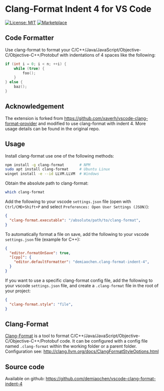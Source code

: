 # Clang-Format Indent 4 for VS Code

[![License: MIT](https://img.shields.io/badge/license-MIT-orange.svg)](https://github.com/xaverh/vscode-clang-format/blob/master/LICENSE) [![Marketplace](https://img.shields.io/badge/marketplace-vscode-blue)](https://marketplace.visualstudio.com/items?itemName=demiaochen.clang-format-indent-4)

## Code Formatter

Use clang-format to format your C/C++/Java/JavaScript/Objective-C/Objective-C++/Protobuf with indentations of 4 spaces like the following:

```cpp
if (int i = 0; i < n; ++i) {
    while (true) {
        foo();
    }
} else {
    baz();
}
```

## Acknowledgement

The extension is forked from <https://github.com/xaverh/vscode-clang-format-provider> and modified to use clang-format with indent 4. More usage details can be found in the original repo.

## Usage

Install clang-format use one of the following methods:

``` bash
npm install -g clang-format       # NPM
sudo apt install clang-format     # Ubuntu Linux
winget install -e --id LLVM.LLVM  # Windows
```

Obtain the absolute path to clang-format:

```bash
which clang-format
```

Add the following to your vscode `settings.json` file (open with `Ctrl/CMD+Shift+P` and select `Preferences: Open User Settings (JSON)`):

```json
{
  "clang-format.executable": "/absolute/path/to/clang-format",
}
`````

To automatically format a file on save, add the following to your vscode `settings.json` file (example for C++):

```json
{
  "editor.formatOnSave": true,
  "[cpp]": {
    "editor.defaultFormatter": "demiaochen.clang-format-indent-4",
  }
}
```

If you want to use a specific clang-format config file, add the following to your vscode `settings.json` file, and create a `.clang-format` file in the root of your project:

```json
{
  "clang-format.style": "file",
}
```

## Clang-Format

[Clang-Format](http://clang.llvm.org/docs/ClangFormat.html) is a tool to format C/C++/Java/JavaScript/Objective-C/Objective-C++/Protobuf code. It can be configured with a config file named `.clang-format` within the working folder or a parent folder. Configuration see: <http://clang.llvm.org/docs/ClangFormatStyleOptions.html>

## Source code

Available on github: <https://github.com/demiaochen/vscode-clang-format-indent-4>
